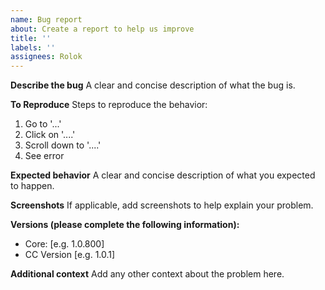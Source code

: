 ```yaml
---
name: Bug report
about: Create a report to help us improve
title: ''
labels: ''
assignees: Rolok
---
```


**Describe the bug**
A clear and concise description of what the bug is.

**To Reproduce**
Steps to reproduce the behavior:

1. Go to '...'
2. Click on '....'
3. Scroll down to '....'
4. See error

**Expected behavior**
A clear and concise description of what you expected to happen.

**Screenshots**
If applicable, add screenshots to help explain your problem.

**Versions (please complete the following information):**

- Core: [e.g. 1.0.800]
- CC Version [e.g. 1.0.1]

**Additional context**
Add any other context about the problem here.
